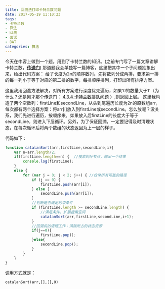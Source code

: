 ```yaml
---
title: 回溯法打印卡特兰数问题
date: 2017-05-19 11:10:23
tags:
- 卡特兰数
- 算法
- 回溯
- 面试
- BAT
categories: 算法
---
```


今天在牛客上做到一个题，用到了卡特兰数的知识。(之前专门写了一篇文章讲解卡特兰数，**[传送门](/2017/04/07/catalan/)**)
那道题我会单独写一篇博客，这里把其中一个子问题抽象出来，给出代码方案：
给了长度为2n的顺序数列，先将数列分成两排，要求第一排的每一列小于等于对应的第二排的数字，每排顺序排列，打印出所有排序方案。

<!--more-->
这里我用回溯方法解决，对所有方案进行深度优先遍历，如果‘0的数量大于1’（为什么？还是刚才那个传送门： [4.3.4 卡特兰数排队问题](/2017/04/07/catalan/) ）,则返回上层。
这里我构造了两个空数列：firstLine和secondLine，从头到尾遍历长度为2n的原数组arr，每次都有两个选择方案：将arr[i]放入到firstLine或secondLine。怎么放呢？没关系，我们先进行遍历，按顺序来，如果放入后firstLine的长度大于等于secondLine，则进入下层循环。另外，为了保证回溯，一定要记得及时清理状态，在每次循环后将两个数组的状态返回为上一层的样子。

代码如下：
```javascript
function catalanSort(arr,firstLine,secondLine,i){
    var n=arr.length/2;
    if(firstLine.length==n) {  //搜索到叶节点，输出一个结果
        console.log(firstLine);
    }
    else {
        for (var j = 0; j < 2; j++) { //枚举所有可能的路径
            if (j == 0) {
                firstLine.push(arr[i]);
            } else {
                secondLine.push(arr[i]);
            }
            //判断是否满足约束条件
            if (firstLine.length >= secondLine.length) {
	            //满足条件，扩展搜索空间
                catalanSort(arr,firstLine,secondLine,i+1);
            }
            //回溯前的清理工作：清除所占的状态资源
            if(j==0){
                firstLine.pop();
            }else{
                secondLine.pop();
            }
        }
    }
}
```
调用方式就是：
```javacript
catalanSort(arr,[],[],0)
```